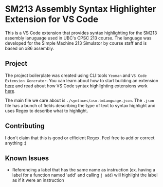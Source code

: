 # SM213 Assembly Syntax Highlighter Extension for VS Code

This is a VS Code extension that provides syntax highlighting for the SM213 assembly lanuguage used in UBC's CPSC 213 course. The language was developed for the Simple Machine 213 Simulator by course staff and is based on x86 assembly.

## Project

The project boilerplate was created using CLI tools `Yeoman` and `VS Code Extension Generator`. You can learn about how to start building an extension [here](https://code.visualstudio.com/api/get-started/your-first-extension) and read about how VS Code syntax highlighting extensions work [here](https://code.visualstudio.com/api/language-extensions/syntax-highlight-guide).

The main file we care about is `./syntaxes/asm.tmLanguage.json`. The `.json` file has a bunch of fields describing the type of text to syntax highlight and uses Regex to describe what to highlight.

## Contributing

I don't claim that this is good or efficient Regex. Feel free to add or correct anything :)

## Known Issues

-   Referencing a label that has the same name as instruction (ex. having a label for a function named 'add' and calling `j add`) will highlight the label as if it were an instruction
